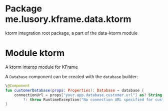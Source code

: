 # Package me.lusory.kframe.data.ktorm

ktorm integration root package, a part of the data-ktorm module

# Module ktorm

A ktorm interop module for KFrame

A `Database` component can be created with the `database` builder:

```kt
\@Component
fun customerDatabase(props: Properties): Database = database {
    connectionUrl = props["your.app.database.customer.url"] as? String
        ?: throw RuntimeException("No connection URL specified for customer database")
}
```
